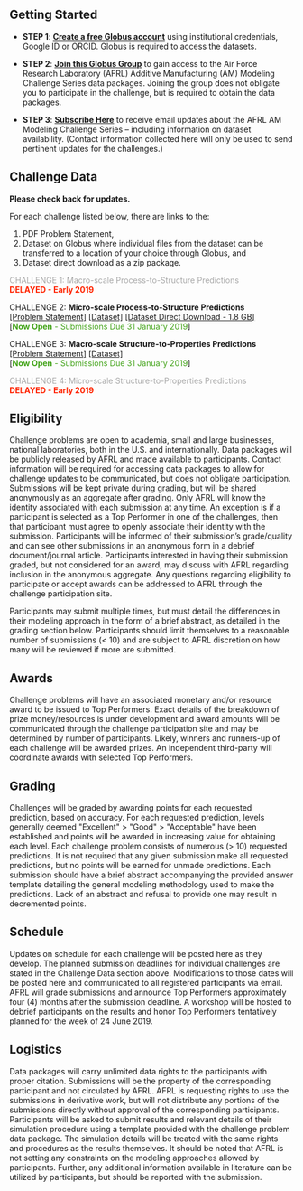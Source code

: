 ## Getting Started

* **STEP 1**: **[Create a free Globus account]( https://globus.org/signup )** using institutional credentials, Google ID or ORCID. Globus is required to access the datasets.

* **STEP 2**: **[Join this Globus Group]( https://www.globus.org/app/groups/fe6bbb86-74fe-11e8-b558-0a7d99bc78fe/about )** to gain access to the Air Force Research Laboratory (AFRL) Additive Manufacturing (AM) Modeling Challenge Series data packages. Joining the group does not obligate you to participate in the challenge, but is required to obtain the data packages.

* **STEP 3**: **[Subscribe Here](https://docs.google.com/forms/d/e/1FAIpQLScibM5JVow6aEfebX5xGLK5zwKRP0O07RdD8jF2Emz6MIcbIQ/viewform?usp=sf_link )** to receive email updates about the AFRL AM Modeling Challenge Series – including information on dataset availability.  (Contact information collected here will only be used to send pertinent updates for the challenges.)

## Challenge Data

**Please check back for updates.**

For each challenge listed below, there are links to the: 
<ol>
  <li>PDF Problem Statement,</li>
  <li>Dataset on Globus where individual files from the dataset can be transferred to a location of your choice through Globus, and </li>
  <li>Dataset direct download as a zip package.</li>
  </ol>


<span style="color:#A9A9A9">CHALLENGE 1: Macro-scale Process-to-Structure Predictions</span><br>
<span style="color:#FF2400">**DELAYED - Early 2019**</span> 


CHALLENGE 2: **Micro-scale Process-to-Structure Predictions**<br>
[[Problem Statement]](https://materials-data-facility.github.io/MID3AS-AM-Challenge/Challenge%202%20Problem%20Statement%20Clean.pdf) [[Dataset]](http://dx.doi.org/10.18126/M27H1Z) [[Dataset Direct Download - 1.8 GB]](https://data.materialsdatafacility.org/afrl-challenge-data/published/publication_1151/data.zip)<br>
[<span style="color:#41A317">**Now Open** - Submissions Due 31 January 2019</span>] 


CHALLENGE 3: **Macro-scale Structure-to-Properties Predictions**<br>
[[Problem Statement]](https://materials-data-facility.github.io/MID3AS-AM-Challenge/Challenge%203%20Problem%20Statement%20Clean.pdf) [[Dataset]](http://dx.doi.org/10.18126/M26639)<br>
[<span style="color:#41A317">**Now Open** - Submissions Due 31 January 2019</span>] 


<span style="color:#A9A9A9">CHALLENGE 4: Micro-scale Structure-to-Properties Predictions </span><br>
<span style="color:#FF2400">**DELAYED - Early 2019**</span>

## Eligibility

Challenge problems are open to academia, small and large businesses, national laboratories, both in the U.S. and internationally.  Data packages will be publicly released by AFRL and made available to participants.  Contact information will be required for accessing data packages to allow for challenge updates to be communicated, but does not obligate participation.  Submissions will be kept private during grading, but will be shared anonymously as an aggregate after grading.  Only AFRL will know the identity associated with each submission at any time.  An exception is if a participant is selected as a Top Performer in one of the challenges, then that participant must agree to openly associate their identity with the submission.  Participants will be informed of their submission’s grade/quality and can see other submissions in an anonymous form in a debrief document/journal article.  Participants interested in having their submission graded, but not considered for an award, may discuss with AFRL regarding inclusion in the anonymous aggregate.  Any questions regarding eligibility to participate or accept awards can be addressed to AFRL through the challenge participation site. 

Participants may submit multiple times, but must detail the differences in their modeling approach in the form of a brief abstract, as detailed in the grading section below.  Participants should limit themselves to a reasonable number of submissions (< 10) and are subject to AFRL discretion on how many will be reviewed if more are submitted.

## Awards

Challenge problems will have an associated monetary and/or resource award to be issued to Top Performers.  Exact details of the breakdown of prize money/resources is under development and award amounts will be communicated through the challenge participation site and may be determined by number of participants.  Likely, winners and runners-up of each challenge will be awarded prizes.  An independent third-party will coordinate awards with selected Top Performers.

## Grading

Challenges will be graded by awarding points for each requested prediction, based on accuracy.  For each requested prediction, levels generally deemed "Excellent" > "Good" > "Acceptable" have been established and points will be awarded in increasing value for obtaining each level.  Each challenge problem consists of numerous (> 10) requested predictions.  It is not required that any given submission make all requested predictions, but no points will be earned for unmade predictions.  Each submission should have a brief abstract accompanying the provided answer template detailing the general modeling methodology used to make the predictions.  Lack of an abstract and refusal to provide one may result in decremented points. 

## Schedule

Updates on schedule for each challenge will be posted here as they develop.  The planned submission deadlines for individual challenges are stated in the Challenge Data section above.  Modifications to those dates will be posted here and communicated to all registered participants via email.  AFRL will grade submissions and announce Top Performers approximately four (4) months after the submission deadline.  A workshop will be hosted to debrief participants on the results and honor Top Performers tentatively planned for the week of 24 June 2019.

## Logistics 

Data packages will carry unlimited data rights to the participants with proper citation.  Submissions will be the property of the corresponding participant and not circulated by AFRL.  AFRL is requesting rights to use the submissions in derivative work, but will not distribute any portions of the submissions directly without approval of the corresponding participants.  Participants will be asked to submit results and relevant details of their simulation procedure using a template provided with the challenge problem data package.  The simulation details will be treated with the same rights and procedures as the results themselves.  It should be noted that AFRL is not setting any constraints on the modeling approaches allowed by participants.  Further, any additional information available in literature can be utilized by participants, but should be reported with the submission.
